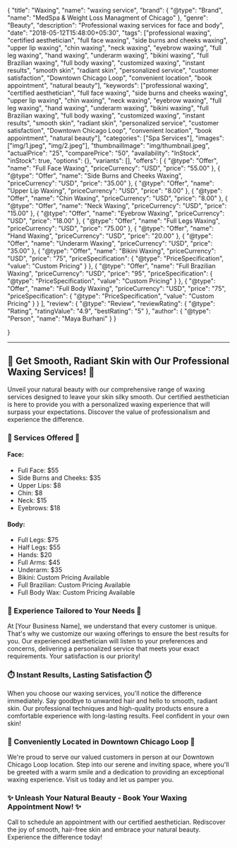 {
    "title": "Waxing",
    "name": "waxing service",
        "brand": {
    "@type": "Brand",
    "name": "MedSpa & Weight Loss Managment of Chicago"
  },
   "genre": "Beauty",
    "description": "Professional waxing services for face and body",
    "date": "2018-05-12T15:48:00+05:30",
    "tags": ["professional waxing", "certified aesthetician", "full face waxing", "side burns and cheeks waxing", "upper lip waxing", "chin waxing", "neck waxing", "eyebrow waxing", "full leg waxing", "hand waxing", "underarm waxing", "bikini waxing", "full Brazilian waxing", "full body waxing", "customized waxing", "instant results", "smooth skin", "radiant skin", "personalized service", "customer satisfaction", "Downtown Chicago Loop", "convenient location", "book appointment", "natural beauty"],
    "keywords": ["professional waxing", "certified aesthetician", "full face waxing", "side burns and cheeks waxing", "upper lip waxing", "chin waxing", "neck waxing", "eyebrow waxing", "full leg waxing", "hand waxing", "underarm waxing", "bikini waxing", "full Brazilian waxing", "full body waxing", "customized waxing", "instant results", "smooth skin", "radiant skin", "personalized service", "customer satisfaction", "Downtown Chicago Loop", "convenient location", "book appointment", "natural beauty"],
    "categories": ["Spa Services"],
    "images": ["img/1.jpeg", "img/2.jpeg"],
    "thumbnailImage": "img/thumbnail.jpeg",
    "actualPrice": "25",
    "comparePrice": "50",
    "availability": "InStock",
    "inStock": true,
    "options": {},
    "variants": [],
    "offers": [
    {
      "@type": "Offer",
      "name": "Full Face Waxing",
      "priceCurrency": "USD",
      "price": "55.00"
    },
    {
      "@type": "Offer",
      "name": "Side Burns and Cheeks Waxing",
      "priceCurrency": "USD",
      "price": "35.00"
    },
    {
      "@type": "Offer",
      "name": "Upper Lip Waxing",
      "priceCurrency": "USD",
      "price": "8.00"
    },
    {
      "@type": "Offer",
      "name": "Chin Waxing",
      "priceCurrency": "USD",
      "price": "8.00"
    },
    {
      "@type": "Offer",
      "name": "Neck Waxing",
      "priceCurrency": "USD",
      "price": "15.00"
    },
    {
      "@type": "Offer",
      "name": "Eyebrow Waxing",
      "priceCurrency": "USD",
      "price": "18.00"
    },
    {
      "@type": "Offer",
      "name": "Full Legs Waxing",
      "priceCurrency": "USD",
      "price": "75.00"
    },
    {
      "@type": "Offer",
      "name": "Hand Waxing",
      "priceCurrency": "USD",
      "price": "20.00"
    },
    {
      "@type": "Offer",
      "name": "Underarm Waxing",
      "priceCurrency": "USD",
      "price": "35.00"
    },
    {
      "@type": "Offer",
      "name": "Bikini Waxing",
      "priceCurrency": "USD",
      "price": "75",
      "priceSpecification": {
        "@type": "PriceSpecification",
        "value": "Custom Pricing"
      }
    },
    {
      "@type": "Offer",
      "name": "Full Brazilian Waxing",
      "priceCurrency": "USD",
      "price": "95",
      "priceSpecification": {
        "@type": "PriceSpecification",
        "value": "Custom Pricing"
      }
    },
    {
      "@type": "Offer",
      "name": "Full Body Waxing",
      "priceCurrency": "USD",
      "price": "75",
      "priceSpecification": {
        "@type": "PriceSpecification",
        "value": "Custom Pricing"
      }
    }
  ],
   "review": {
    "@type": "Review",
    "reviewRating": {
      "@type": "Rating",
      "ratingValue": "4.9",
      "bestRating": "5"
    },
    "author": {
      "@type": "Person",
      "name": "Maya Burhani"
    }
  }

}

----

## 🌟 Get Smooth, Radiant Skin with Our Professional Waxing Services! 🌟

Unveil your natural beauty with our comprehensive range of waxing services designed to leave your skin silky smooth. Our certified aesthetician is here to provide you with a personalized waxing experience that will surpass your expectations. Discover the value of professionalism and experience the difference.

### 💫 Services Offered 💫

#### Face:

- Full Face: $55
- Side Burns and Cheeks: $35
- Upper Lips: $8
- Chin: $8
- Neck: $15
- Eyebrows: $18

#### Body:

- Full Legs: $75
- Half Legs: $55
- Hands: $20
- Full Arms: $45
- Underarm: $35
- Bikini: Custom Pricing Available
- Full Brazilian: Custom Pricing Available
- Full Body Wax: Custom Pricing Available


### 🌺 Experience Tailored to Your Needs 🌺

At [Your Business Name], we understand that every customer is unique. That's why we customize our waxing offerings to ensure the best results for you. Our experienced aesthetician will listen to your preferences and concerns, delivering a personalized service that meets your exact requirements. Your satisfaction is our priority!

### ⏱️ Instant Results, Lasting Satisfaction ⏱️

When you choose our waxing services, you'll notice the difference immediately. Say goodbye to unwanted hair and hello to smooth, radiant skin. Our professional techniques and high-quality products ensure a comfortable experience with long-lasting results. Feel confident in your own skin!

### 📍 Conveniently Located in Downtown Chicago Loop 📍

We're proud to serve our valued customers in person at our Downtown Chicago Loop location. Step into our serene and inviting space, where you'll be greeted with a warm smile and a dedication to providing an exceptional waxing experience. Visit us today and let us pamper you.

### ✨ Unleash Your Natural Beauty - Book Your Waxing Appointment Now! ✨

Call to schedule an appointment with our certified aesthetician. Rediscover the joy of smooth, hair-free skin and embrace your natural beauty. Experience the difference today!


